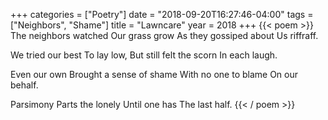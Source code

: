 +++
categories = ["Poetry"]
date = "2018-09-20T16:27:46-04:00"
tags = ["Neighbors", "Shame"]
title = "Lawncare"
year = 2018
+++
{{< poem >}}
The neighbors watched
Our grass grow
As they gossiped about
Us riffraff.

We tried our best
To lay low,
But still felt the scorn
In each laugh.

Even our own
Brought a sense of shame
With no one to blame
On our behalf.

Parsimony
Parts the lonely
Until one has
The last half.
{{< / poem >}}